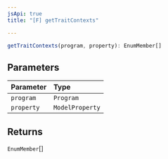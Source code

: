 ```yaml
---
jsApi: true
title: "[F] getTraitContexts"

---
```

```ts
getTraitContexts(program, property): EnumMember[]
```

## Parameters

| Parameter | Type |
| :------ | :------ |
| `program` | `Program` |
| `property` | `ModelProperty` |

## Returns

`EnumMember`[]
